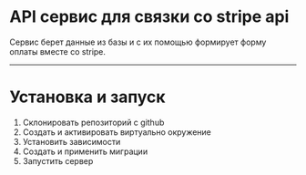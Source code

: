 # API сервис для связки со stripe api

Сервис берет данные из базы и с их помощью формирует форму оплаты вместе со stripe.
___
# Установка и запуск
1. Склонировать репозиторий с github
2. Создать и активировать виртуально окружение
3. Установить зависимости
4. Создать и применить миграции
5. Запустить сервер

